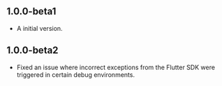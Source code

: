 ## 1.0.0-beta1
- A initial version.

## 1.0.0-beta2
- Fixed an issue where incorrect exceptions from the Flutter SDK were triggered in certain debug environments.